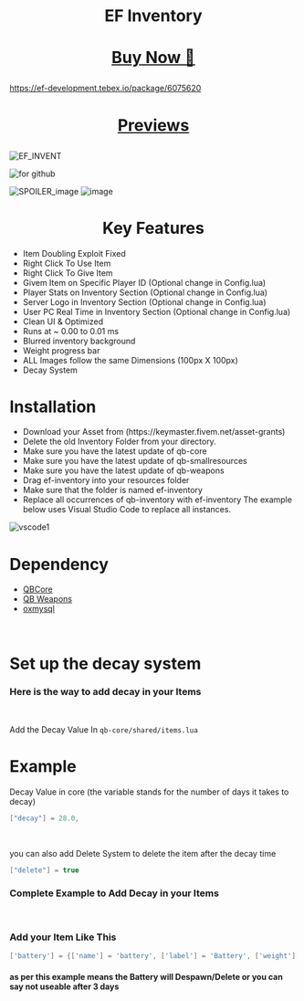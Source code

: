 <h1 align="center">


EF Inventory

</h1>

<h1 align="center">
  
 [Buy Now 🛒](https://ef-development.tebex.io/)
 
</h1>

https://ef-development.tebex.io/package/6075620

<h1 align="center"> 

[Previews](https://www.youtube.com/watch?v=sS9gzXmj6pk)

</h1>

![EF_INVENT](https://github.com/blastersuraj/ef-inventory/assets/104319683/8a9346f9-4e3f-4ee4-998b-c5f204a2ffed)



![for github](https://github.com/blastersuraj/ef-inventory/assets/104319683/caf3dff6-700b-42c0-82f4-b5de838326b5)

![SPOILER_image](https://github.com/blastersuraj/ef-inventory/assets/104319683/9df23add-f818-492d-9d7f-ca6734ec599b)
![image](https://github.com/blastersuraj/ef-inventory/assets/104319683/30e11608-5544-4143-90f7-565aea384ee6)

<h1 align="center"> Key Features </h1>
 
<ul>
  <li>Item Doubling Exploit Fixed</li>
  <li>Right Click To Use Item</li>
  <li>Right Click To Give Item</li>
  <li>Givem Item on Specific Player ID (Optional change in Config.lua)</li>
  <li>Player Stats on Inventory Section (Optional change in Config.lua)</li>
  <li>Server Logo in Inventory Section (Optional change in Config.lua)</li>
  <li>User PC Real Time in Inventory Section (Optional change in Config.lua)</li>
  <li>Clean UI & Optimized</li>
  <li>Runs at ~ 0.00 to 0.01 ms</li>
  <li>Blurred inventory background</li>
  <li>Weight progress bar</li>
  <li>ALL Images follow the same Dimensions (100px X 100px)</li>
  <li>Decay System</li>
</ul>

# Installation

<ul>
  <li> Download your Asset from (https://keymaster.fivem.net/asset-grants)</li>
  <li> Delete the old Inventory Folder from your directory.</li>
  <li>Make sure you have the latest update of qb-core</li>
  <li>Make sure you have the latest update of qb-smallresources</li>
  <li>Make sure you have the latest update of qb-weapons</li>
  <li>Drag ef-inventory into your resources folder </li>
  <li>Make sure that the folder is named ef-inventory </li>
  <li>Replace all occurrences of qb-inventory with ef-inventory The example below uses Visual Studio Code to replace all instances.</li>
</ul>

![vscode1](https://github.com/blastersuraj/ef-inventory/assets/104319683/1b90375a-3017-4255-b1fd-dff7a0f788db)

# Dependency
- [QBCore](https://github.com/qbcore-framework/qb-core)
- [QB Weapons](https://github.com/qbcore-framework/qb-weapons)
- [oxmysql](https://github.com/overextended/oxmysql/releases/tag/v2.7.7)
<br>


# Set up the decay system

<h3> Here is the way to add decay in your Items</h3> <br>

Add the Decay Value In ```qb-core/shared/items.lua``` <br>

# Example
Decay Value in core (the variable stands for the number of days it takes to decay)

```lua
["decay"] = 28.0,
```
<br>

you can also add Delete System to delete the item after the decay time

```lua
["delete"] = true
```


<h3> Complete Example to Add Decay in your Items </h3><br>
<h3> Add your Item Like This </h3>

```lua
['battery'] = {['name'] = 'battery', ['label'] = 'Battery', ['weight'] = 2000, ['type'] = 'item', ['image'] = 'battery.png', ['unique'] = true, ['useable'] = true, ['shouldClose'] = true,	['combinable'] = nil, ['description'] = 'Heavy Battery to charge you Devices', ["decay"] = 3.0, ["delete"] = true},
```
<h4> as per this example means the Battery will Despawn/Delete or you can say not useable after 3 days </h4>
